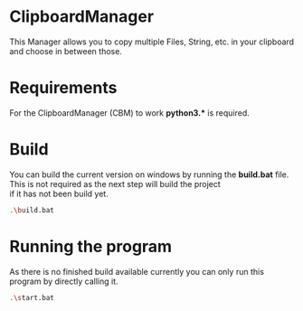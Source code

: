 # ClipboardManager
This Manager allows you to copy multiple Files, String, etc. in your clipboard and choose in between those.

# Requirements
For the ClipboardManager (CBM) to work **python3.\*** is required.

# Build
You can build the current version on windows by running the **build.bat** file. This is not required as the next step will build the project  
if it has not been build yet.
```sh
.\build.bat
```

# Running the program
As there is no finished build available currently you can only run this program by directly calling it.
```sh
.\start.bat
```

